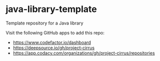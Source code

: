 # java-library-template
Template repository for a Java library

Visit the following GitHub apps to add this repo:
  - https://www.codefactor.io/dashboard
  - https://deepsource.io/gh/project-cirrus
  - https://app.codacy.com/organizations/gh/project-cirrus/repositories
